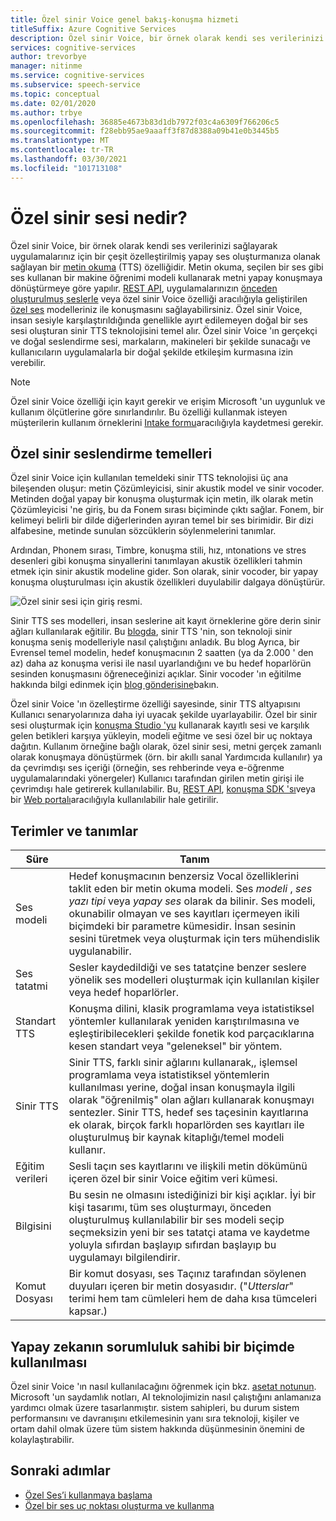 ```yaml
---
title: Özel sinir Voice genel bakış-konuşma hizmeti
titleSuffix: Azure Cognitive Services
description: Özel sinir Voice, bir örnek olarak kendi ses verilerinizi sağlayarak uygulamalarınız için bir çeşit özelleştirilmiş yapay ses oluşturmanıza olanak sağlayan bir metinden konuşmaya özelliğidir.
services: cognitive-services
author: trevorbye
manager: nitinme
ms.service: cognitive-services
ms.subservice: speech-service
ms.topic: conceptual
ms.date: 02/01/2020
ms.author: trbye
ms.openlocfilehash: 36885e4673b83d1db7972f03c4a6309f766206c5
ms.sourcegitcommit: f28ebb95ae9aaaff3f87d8388a09b41e0b3445b5
ms.translationtype: MT
ms.contentlocale: tr-TR
ms.lasthandoff: 03/30/2021
ms.locfileid: "101713108"
---
```

# <a name="what-is-custom-neural-voice"></a>Özel sinir sesi nedir?

Özel sinir Voice, bir örnek olarak kendi ses verilerinizi sağlayarak uygulamalarınız için bir çeşit özelleştirilmiş yapay ses oluşturmanıza olanak sağlayan bir [metin okuma](./text-to-speech.md) (TTS) özelliğidir. Metin okuma, seçilen bir ses gibi ses kullanan bir makine öğrenimi modeli kullanarak metni yapay konuşmaya dönüştürmeye göre yapılır. [REST API](./rest-text-to-speech.md), uygulamalarınızın [önceden oluşturulmuş seslerle](./language-support.md#neural-voices) veya özel sinir Voice özelliği aracılığıyla geliştirilen [özel ses](./how-to-custom-voice-prepare-data.md) modelleriniz ile konuşmasını sağlayabilirsiniz. Özel sinir Voice, insan sesiyle karşılaştırıldığında genellikle ayırt edilemeyen doğal bir ses sesi oluşturan sinir TTS teknolojisini temel alır.
Özel sinir Voice 'ın gerçekçi ve doğal seslendirme sesi, markaların, makineleri bir şekilde sunacağı ve kullanıcıların uygulamalarla bir doğal şekilde etkileşim kurmasına izin verebilir.

> [!NOTE]
> Özel sinir Voice özelliği için kayıt gerekir ve erişim Microsoft 'un uygunluk ve kullanım ölçütlerine göre sınırlandırılır. Bu özelliği kullanmak isteyen müşterilerin kullanım örneklerini [Intake formu](https://aka.ms/customneural)aracılığıyla kaydetmesi gerekir.

## <a name="the-basics-of-custom-neural-voice"></a>Özel sinir seslendirme temelleri

Özel sinir Voice için kullanılan temeldeki sinir TTS teknolojisi üç ana bileşenden oluşur: metin Çözümleyicisi, sinir akustik model ve sinir vocoder. Metinden doğal yapay bir konuşma oluşturmak için metin, ilk olarak metin Çözümleyicisi 'ne giriş, bu da Fonem sırası biçiminde çıktı sağlar. Fonem, bir kelimeyi belirli bir dilde diğerlerinden ayıran temel bir ses birimidir. Bir dizi alfabesine, metinde sunulan sözcüklerin söylenmelerini tanımlar. 

Ardından, Phonem sırası, Timbre, konuşma stili, hız, ıntonations ve stres desenleri gibi konuşma sinyallerini tanımlayan akustik özellikleri tahmin etmek için sinir akustik modeline gider. Son olarak, sinir vocoder, bir yapay konuşma oluşturulması için akustik özellikleri duyulabilir dalgaya dönüştürür.

![Özel sinir sesi için giriş resmi.](./media/custom-voice/cnv-intro.png)

Sinir TTS ses modelleri, insan seslerine ait kayıt örneklerine göre derin sinir ağları kullanılarak eğitilir. Bu [blogda](https://techcommunity.microsoft.com/t5/azure-ai/neural-text-to-speech-extends-support-to-15-more-languages-with/ba-p/1505911), sinir TTS 'nin, son teknoloji sinir konuşma seniş modelleriyle nasıl çalıştığını anladık. Bu blog Ayrıca, bir Evrensel temel modelin, hedef konuşmacının 2 saatten (ya da 2.000 ' den az) daha az konuşma verisi ile nasıl uyarlandığını ve bu hedef hoparlörün sesinden konuşmasını öğreneceğinizi açıklar. Sinir vocoder 'ın eğitilme hakkında bilgi edinmek için [blog gönderisine](https://techcommunity.microsoft.com/t5/azure-ai/azure-neural-tts-upgraded-with-hifinet-achieving-higher-audio/ba-p/1847860)bakın.

Özel sinir Voice 'ın özelleştirme özelliği sayesinde, sinir TTS altyapısını Kullanıcı senaryolarınıza daha iyi uyacak şekilde uyarlayabilir. Özel bir sinir sesi oluşturmak için [konuşma Studio 'yu](https://speech.microsoft.com/customvoice) kullanarak kayıtlı sesi ve karşılık gelen betikleri karşıya yükleyin, modeli eğitme ve sesi özel bir uç noktaya dağıtın. Kullanım örneğine bağlı olarak, özel sinir sesi, metni gerçek zamanlı olarak konuşmaya dönüştürmek (örn. bir akıllı sanal Yardımcıda kullanılır) ya da çevrimdışı ses içeriği (örneğin, ses rehberinde veya e-öğrenme uygulamalarındaki yönergeler) Kullanıcı tarafından girilen metin girişi ile çevrimdışı hale getirerek kullanılabilir. Bu, [REST API](./rest-text-to-speech.md), [konuşma SDK 'sı](./get-started-text-to-speech.md?pivots=programming-language-csharp&tabs=script%2cwindowsinstall)veya bir [Web portalı](https://speech.microsoft.com/audiocontentcreation)aracılığıyla kullanılabilir hale getirilir.

## <a name="terms-and-definitions"></a>Terimler ve tanımlar

| **Süre**      | **Tanım**                                                                                                                                                                                                                                                                                                                                                                                       |
|---------------|------------------------------------------------------------------------------------------------------------------------------------------------------------------------------------------------------------------------------------------------------------------------------------------------------------------------------------------------------------------------------------------------------|
| Ses modeli   | Hedef konuşmacının benzersiz Vocal özelliklerini taklit eden bir metin okuma modeli. Ses *modeli* , *ses yazı tipi* veya *yapay ses* olarak da bilinir. Ses modeli, okunabilir olmayan ve ses kayıtları içermeyen ikili biçimdeki bir parametre kümesidir. İnsan sesinin sesini türetmek veya oluşturmak için ters mühendislik uygulanabilir. |
| Ses tatatmi  | Sesler kaydedildiği ve ses tatatçine benzer seslere yönelik ses modelleri oluşturmak için kullanılan kişiler veya hedef hoparlörler.                                                                                                                                                                                                                                                   |
| Standart TTS  | Konuşma dilini, klasik programlama veya istatistiksel yöntemler kullanılarak yeniden karıştırılmasına ve eşleştiribilecekleri şekilde fonetik kod parçacıklarına kesen standart veya "geleneksel" bir yöntem.                                                                                                                                                                                                    |
| Sinir TTS    | Sinir TTS, farklı sinir ağlarını kullanarak,, işlemsel programlama veya istatistiksel yöntemlerin kullanılması yerine, doğal insan konuşmayla ilgili olarak "öğrenilmiş" olan ağları kullanarak konuşmayı sentezler. Sinir TTS, hedef ses taçesinin kayıtlarına ek olarak, birçok farklı hoparlörden ses kayıtları ile oluşturulmuş bir kaynak kitaplığı/temel modeli kullanır.          |
| Eğitim verileri | Sesli taçın ses kayıtlarını ve ilişkili metin dökümünü içeren özel bir sinir Voice eğitim veri kümesi.                                                                                                                                                                                                                                                               |
| Bilgisini       | Bu sesin ne olmasını istediğinizi bir kişi açıklar. İyi bir kişi tasarımı, tüm ses oluşturmayı, önceden oluşturulmuş kullanılabilir bir ses modeli seçip seçmeksizin yeni bir ses tatatçi atama ve kaydetme yoluyla sıfırdan başlayıp sıfırdan başlayıp bu uygulamayı bilgilendirir.                                                                                                |
| Komut Dosyası        | Bir komut dosyası, ses Taçınız tarafından söylenen duyuları içeren bir metin dosyasıdır. ("*Utterslar*" terimi hem tam cümleleri hem de daha kısa tümceleri kapsar.)                                                                                                                                                                                                                               |

## <a name="responsible-use-of-ai"></a>Yapay zekanın sorumluluk sahibi bir biçimde kullanılması

Özel sinir Voice 'ın nasıl kullanılacağını öğrenmek için bkz. [asetat notunun](/legal/cognitive-services/speech-service/custom-neural-voice/transparency-note-custom-neural-voice?context=/azure/cognitive-services/speech-service/context/context). Microsoft 'un saydamlık notları, AI teknolojimizin nasıl çalıştığını anlamanıza yardımcı olmak üzere tasarlanmıştır. sistem sahipleri, bu durum sistem performansını ve davranışını etkilemesinin yanı sıra teknoloji, kişiler ve ortam dahil olmak üzere tüm sistem hakkında düşünmesinin önemini de kolaylaştırabilir.

## <a name="next-steps"></a>Sonraki adımlar

* [Özel Ses’i kullanmaya başlama](how-to-custom-voice.md)
* [Özel bir ses uç noktası oluşturma ve kullanma](how-to-custom-voice-create-voice.md)